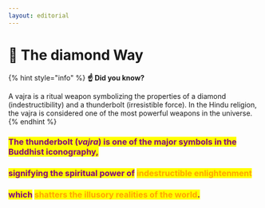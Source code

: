 ```yaml
---
layout: editorial
---
```


# 💎 The diamond Way



{% hint style="info" %}
**☝️ Did you know?**&#x20;

A vajra is a ritual weapon symbolizing the properties of a diamond (indestructibility) and a thunderbolt (irresistible force). In the Hindu religion, the vajra is considered one of the most powerful weapons in the universe.
{% endhint %}

### <mark style="color:purple;">The thunderbolt (</mark>_<mark style="color:purple;">vajra</mark>_<mark style="color:purple;">) is one of the major symbols in the Buddhist iconography,</mark>

### &#x20;<mark style="color:purple;">signifying the spiritual power of</mark> <mark style="color:orange;">indestructible enlightenment</mark>&#x20;

### <mark style="color:purple;">which</mark> <mark style="color:orange;">shatters the illusory realities of the world</mark><mark style="color:purple;">.</mark>

